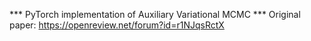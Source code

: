 *** PyTorch implementation of Auxiliary Variational MCMC ***
Original paper: https://openreview.net/forum?id=r1NJqsRctX
